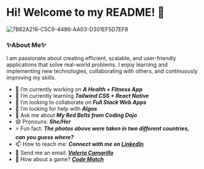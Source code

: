 # Hi! Welcome to my README! 👋 
![7B82A216-C5C9-4486-AA03-D301EF5D7EF8](https://user-images.githubusercontent.com/109976833/216511391-3d036366-a337-4790-8bdd-41d9925fea8e.jpeg)




### ✨About Me✨

I am passionate about creating efficient, scalable, and user-friendly applications that solve real-world problems. I enjoy learning and implementing new technologies, collaborating with others, and continuously improving my skills. 

- 🔭 I’m currently working on ***A Health + Fitness App***
- 🌱 I’m currently learning ***Tailwind CSS + React Native***
- 👯 I’m looking to collaborate on ***Full Stack Web Apps***
- 🤔 I’m looking for help with ***Algos***
- 💬 Ask me about ***My Red Belts from Coding Dojo***
- 😄 Pronouns: ***She/Her***
- ⚡ Fun fact: ***The photos above were taken in two different countries, can you guess where?***
- 📫 How to reach me: ***Connect with me on [LinkedIn](https://www.linkedin.com/in/valeriabcamarillo/)***
- 📧 Send me an email: ***[Valeria Camarillo](mailto:valbcamarillo@gmail.com?subject=[GitHub]%20Source%20Han%20Sans)***
- 👾 How about a game? ***[Code Match](https://codematch.netlify.app/)***



<!--
**ValeriaCamarillo/ValeriaCamarillo** is a ✨ _special_ ✨ repository because its `README.md` (this file) appears on your GitHub profile.

Here are some ideas to get you started:

- 🔭 I’m currently working on ...
- 🌱 I’m currently learning ...
- 👯 I’m looking to collaborate on ...
- 🤔 I’m looking for help with ...
- 💬 Ask me about ...
- 📫 How to reach me: ...
- 😄 Pronouns: ...
- ⚡ Fun fact: ...
-->
